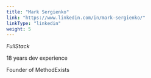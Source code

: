 ```yaml
---
title: "Mark Sergienko"
link: "https://www.linkedin.com/in/mark-sergienko/"
linkType: "linkedin"
weight: 5
---
```

*FullStack*

18 years dev experience

Founder of MethodExists
